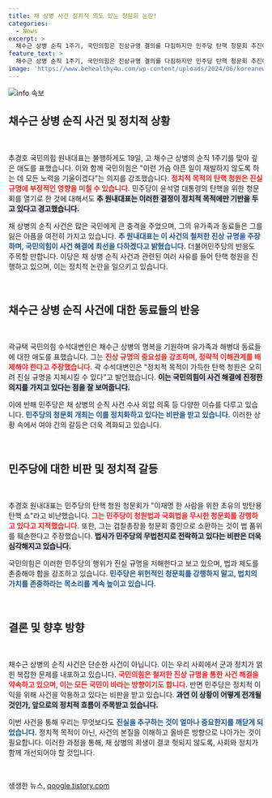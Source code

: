 ```yaml
---
title: 채 상병 사건 정치적 의도 있는 청문회 논란!
categories:
  - News
excerpt: >
  채수근 상병 순직 1주기, 국민의힘은 진상규명 결의를 다짐하지만 민주당 탄핵 청문회 추진에 강력 반발. 정치적 논란 속 과연 진실은 밝혀질까? 클릭해 확인하세요!
feature_text: >
  채수근 상병 순직 1주기, 국민의힘은 진상규명 결의를 다짐하지만 민주당 탄핵 청문회 추진에 강력 반발. 정치적 논란 속 과연 진실은 밝혀질까? 클릭해 확인하세요!
image: 'https://www.behealthy4u.com/wp-content/uploads/2024/06/koreanews.jpg'
---
```


<p><img src="https://www.behealthy4u.com/wp-content/uploads/2024/06/koreanews.jpg" alt="info 속보" /></p>

<h2 data-ke-size="size26">채수근 상병 순직 사건 및 정치적 상황</h2>

<p data-ke-size="size16">&nbsp;</p>

<p>추경호 국민의힘 원내대표는 불행하게도 19일, 고 채수근 상병의 순직 1주기를 맞아 깊은 애도를 표했습니다. 이와 함께 국민의힘은 "이런 가슴 아픈 일이 재발하지 않도록 하는 데 모든 노력을 기울이겠다"는 의지를 강조했습니다. <b><span style="color: #ee2323;">정치적 목적의 탄핵 청원은 진실 규명에 부정적인 영향을 미칠 수 있습니다.</span></b> 민주당이 윤석열 대통령의 탄핵을 위한 청문회를 열기로 한 것에 대해서도 <b><span style="background-color: #21538527;">추 원내대표는 이러한 결정이 정치적 목적에만 기반을 두고 있다고 경고했습니다.</span></b></p>

<p>채 상병의 순직 사건은 많은 국민에게 큰 충격을 주었으며, 그의 유가족과 동료들은 그를 잃은 아픔을 여전히 가지고 있습니다. <b><span style="color: #1a5490;">추 원내대표는 이 사건의 철저한 진상 규명을 주장하며, 국민의힘이 사건 해결에 최선을 다하겠다고 밝혔습니다.</span></b> 더불어민주당의 반응도 주목할 만합니다. 이당은 채 상병 순직 사건과 관련된 여러 사유를 들어 탄핵 청원을 진행하고 있으며, 이는 정치적 논란을 일으키고 있습니다.</p>

<p data-ke-size="size16">&nbsp;</p>

<h2 data-ke-size="size26">채수근 상병 순직 사건에 대한 동료들의 반응</h2>

<p data-ke-size="size16">&nbsp;</p>

<p>곽규택 국민의힘 수석대변인은 채수근 상병의 명복을 기원하며 유가족과 해병대 동료들에 대한 애도를 표했습니다. 그는 <b><span style="color: #ee2323;">진상 규명의 중요성을 강조하며, 정략적 이해관계를 배제해야 한다고 주장했습니다.</span></b> 곽 수석대변인은 "정치적 목적이 가득한 탄핵 청원은 오히려 진실 규명을 지체시킬 수 있다"고 발언했습니다. <b><span style="background-color: #21538527;">이는 국민의힘이 사건 해결에 진정한 의지를 가지고 있다는 점을 잘 보여줍니다.</span></b></p>

<p>이에 반해 민주당은 채 상병의 순직 사건 수사 외압 의혹 등 다양한 이슈를 다루고 있습니다. <b><span style="color: #1a5490;">민주당의 청문회 개최는 이를 정치화하고 있다는 비판을 받고 있습니다.</span></b> 이러한 상황 속에서 여야 간의 갈등은 더욱 격화되고 있습니다.</p>

<p data-ke-size="size16">&nbsp;</p>

<h2 data-ke-size="size26">민주당에 대한 비판 및 정치적 갈등</h2>

<p data-ke-size="size16">&nbsp;</p>

<p>추경호 원내대표는 민주당의 탄핵 청원 청문회가 "이재명 한 사람을 위한 초유의 방탄용 탄핵 쇼"라고 비난했습니다. <b><span style="color: #ee2323;">그는 민주당이 청원법과 국회법을 무시한 청문회를 강행하고 있다고 지적했습니다.</span></b> 또한, 그는 검찰총장을 청문회 증인으로 소환하는 것이 법 품위를 훼손한다고 주장했습니다. <b><span style="background-color: #21538527;">법사가 민주당의 무법천지로 전락하고 있다는 비판은 더욱 심각해지고 있습니다.</span></b></p>

<p>국민의힘은 이러한 민주당의 행위가 진실 규명을 저해한다고 보고 있으며, 법과 제도를 존중해야 함을 강조하고 있습니다. <b><span style="color: #1a5490;">민주당은 위헌적인 청문회를 강행하지 말고, 법치의 가치를 존중하라는 목소리를 계속 높이고 있습니다.</span></b></p>

<p data-ke-size="size16">&nbsp;</p>

<h2 data-ke-size="size26">결론 및 향후 방향</h2>

<p data-ke-size="size16">&nbsp;</p>

<p>채수근 상병의 순직 사건은 단순한 사건이 아닙니다. 이는 우리 사회에서 군과 정치가 얽힌 복잡한 문제를 내포하고 있습니다. <b><span style="color: #ee2323;">국민의힘은 철저한 진상 규명을 통한 사건 해결을 약속하고 있으며, 이는 모든 국민이 바라는 방향이기도 합니다.</span></b> 반면 민주당은 정치적 이익을 위해 사건을 악용하고 있다는 비판을 받고 있습니다. <b><span style="background-color: #21538527;">과연 이 상황이 어떻게 전개될 것인가, 앞으로의 정치적 흐름이 주목받고 있습니다.</span></b></p>

<p>이번 사건을 통해 우리는 무엇보다도 <b><span style="color: #1a5490;">진실을 추구하는 것이 얼마나 중요한지를 깨닫게 되었습니다.</span></b> 정치적 목적이 아닌, 사건의 본질을 이해하고 올바른 방향으로 나아가는 것이 필요합니다. 이러한 과정을 통해, 채 상병의 희생이 결코 헛되지 않도록, 사회와 정치가 함께 개선되어야 할 것입니다.</p>

<p data-ke-size="size16">&nbsp;</p>
생생한 뉴스, <a href="https://qoogle.tistory.com" rel="dofollow">qoogle.tistory.com</a>



